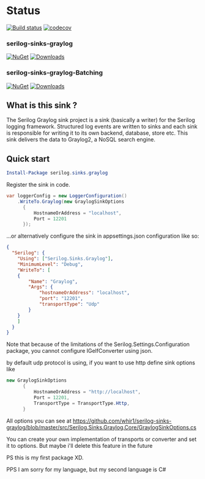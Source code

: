 # Status

[![Build status](https://ci.appveyor.com/api/projects/status/jaxp1cti0yu5boq7?svg=true)](https://ci.appveyor.com/project/whir1/serilog-sinks-graylog)
[![codecov](https://codecov.io/gh/whir1/serilog-sinks-graylog/branch/master/graph/badge.svg)](https://codecov.io/gh/whir1/serilog-sinks-graylog)

### serilog-sinks-graylog

[![NuGet](https://img.shields.io/nuget/v/serilog.sinks.graylog.svg)](https://www.nuget.org/packages/serilog.sinks.graylog/)
[![Downloads](https://img.shields.io/nuget/dt/serilog.sinks.graylog.svg)](https://www.nuget.org/packages/serilog.sinks.graylog/)

### serilog-sinks-graylog-Batching

[![NuGet](https://img.shields.io/nuget/v/serilog.sinks.graylog.batching.svg)](https://www.nuget.org/packages/Serilog.Sinks.Graylog.Batching/)
[![Downloads](https://img.shields.io/nuget/dt/serilog.sinks.graylog.batching.svg)](https://www.nuget.org/packages/Serilog.Sinks.Graylog.Batching/)

## What is this sink ?
The Serilog Graylog sink project is a sink (basically a writer) for the Serilog logging framework. Structured log events are written to sinks and each sink is responsible for writing it to its own backend, database, store etc. This sink delivers the data to Graylog2, a NoSQL search engine.

## Quick start

```powershell
Install-Package serilog.sinks.graylog
```
Register the sink in code.
```csharp
var loggerConfig = new LoggerConfiguration()
    .WriteTo.Graylog(new GraylogSinkOptions
      {
          HostnameOrAddress = "localhost",
          Port = 12201
      });
```
...or alternatively configure the sink in appsettings.json configuration like so:

```json
{
  "Serilog": {
    "Using": ["Serilog.Sinks.Graylog"],
    "MinimumLevel": "Debug",
    "WriteTo": [
    {
        "Name": "Graylog",
        "Args": {
            "hostnameOrAddress": "localhost",
            "port": "12201",
            "transportType": "Udp"
        }
    }
    ]
  }
}
```

Note that because of the limitations of the Serilog.Settings.Configuration package, you cannot configure IGelfConverter using json. 

by default udp protocol is using, if you want to use http define sink options like 

```csharp
new GraylogSinkOptions
      {
          HostnameOrAddress = "http://localhost",
          Port = 12201,
          TransportType = TransportType.Http,
      }
```

All options you can see at https://github.com/whir1/serilog-sinks-graylog/blob/master/src/Serilog.Sinks.Graylog.Core/GraylogSinkOptions.cs

You can create your own implementation of transports or converter and set it to options. But maybe i'll delete this feature in the future

PS this is my first package XD.

PPS I am sorry for my language, but my second language is C#
